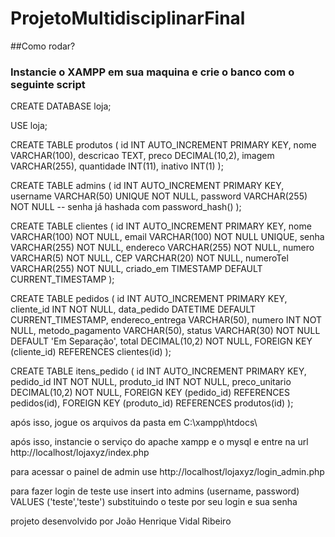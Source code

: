 # ProjetoMultidisciplinarFinal

##Como rodar?

### Instancie o XAMPP em sua maquina e crie o banco com o seguinte script

CREATE DATABASE loja;

USE loja;

CREATE TABLE produtos (
    id INT AUTO_INCREMENT PRIMARY KEY,
    nome VARCHAR(100),
    descricao TEXT,
    preco DECIMAL(10,2),
    imagem VARCHAR(255),
    quantidade INT(11),
    inativo INT(1)
);


CREATE TABLE admins (
    id INT AUTO_INCREMENT PRIMARY KEY,
    username VARCHAR(50) UNIQUE NOT NULL,
    password VARCHAR(255) NOT NULL -- senha já hashada com password_hash()
);


CREATE TABLE clientes (
  id INT AUTO_INCREMENT PRIMARY KEY,
  nome VARCHAR(100) NOT NULL,
  email VARCHAR(100) NOT NULL UNIQUE,
  senha VARCHAR(255) NOT NULL,
  endereco VARCHAR(255) NOT NULL,
  numero VARCHAR(5) NOT NULL,
  CEP VARCHAR(20) NOT NULL,
  numeroTel VARCHAR(255) NOT NULL,
  criado_em TIMESTAMP DEFAULT CURRENT_TIMESTAMP
);



CREATE TABLE pedidos (
    id INT AUTO_INCREMENT PRIMARY KEY,
    cliente_id INT NOT NULL,
    data_pedido DATETIME DEFAULT CURRENT_TIMESTAMP,
    endereco_entrega VARCHAR(50),
    numero INT NOT NULL,
    metodo_pagamento VARCHAR(50),
    status VARCHAR(30) NOT NULL DEFAULT 'Em Separação',
    total DECIMAL(10,2) NOT NULL,
    FOREIGN KEY (cliente_id) REFERENCES clientes(id)
);




CREATE TABLE itens_pedido (
    id INT AUTO_INCREMENT PRIMARY KEY,
    pedido_id INT NOT NULL,
    produto_id INT NOT NULL,
    preco_unitario DECIMAL(10,2) NOT NULL,
    FOREIGN KEY (pedido_id) REFERENCES pedidos(id),
    FOREIGN KEY (produto_id) REFERENCES produtos(id)
);


após isso, jogue os arquivos da pasta em C:\xampp\htdocs\ 

após isso, instancie o serviço do apache xampp e o mysql e entre na url
http://localhost/lojaxyz/index.php

para acessar o painel de admin use 
http://localhost/lojaxyz/login_admin.php

para fazer login de teste use
insert into admins (username, password) VALUES ('teste','teste')
substituindo o teste por seu login e sua senha


projeto desenvolvido por João Henrique Vidal Ribeiro
